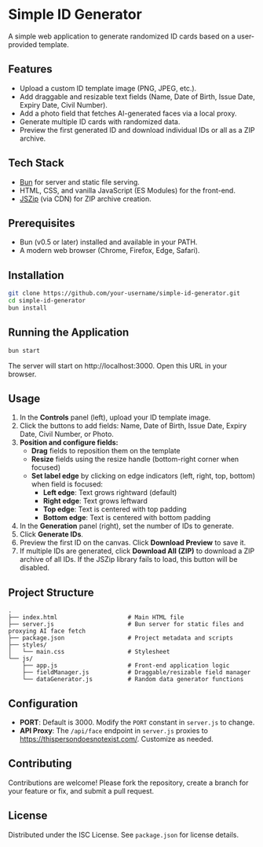 # Simple ID Generator

A simple web application to generate randomized ID cards based on a user-provided template.

## Features
- Upload a custom ID template image (PNG, JPEG, etc.).
- Add draggable and resizable text fields (Name, Date of Birth, Issue Date, Expiry Date, Civil Number).
- Add a photo field that fetches AI-generated faces via a local proxy.
- Generate multiple ID cards with randomized data.
- Preview the first generated ID and download individual IDs or all as a ZIP archive.

## Tech Stack
- [Bun](https://bun.sh/) for server and static file serving.
- HTML, CSS, and vanilla JavaScript (ES Modules) for the front-end.
- [JSZip](https://stuk.github.io/jszip/) (via CDN) for ZIP archive creation.

## Prerequisites
- Bun (v0.5 or later) installed and available in your PATH.
- A modern web browser (Chrome, Firefox, Edge, Safari).

## Installation
```bash
git clone https://github.com/your-username/simple-id-generator.git
cd simple-id-generator
bun install
```

## Running the Application
```bash
bun start
```
The server will start on http://localhost:3000. Open this URL in your browser.


## Usage
1. In the **Controls** panel (left), upload your ID template image.
2. Click the buttons to add fields: Name, Date of Birth, Issue Date, Expiry Date, Civil Number, or Photo.
3. **Position and configure fields:**
   - **Drag** fields to reposition them on the template
   - **Resize** fields using the resize handle (bottom-right corner when focused)
   - **Set label edge** by clicking on edge indicators (left, right, top, bottom) when field is focused:
     - **Left edge**: Text grows rightward (default)
     - **Right edge**: Text grows leftward  
     - **Top edge**: Text is centered with top padding
     - **Bottom edge**: Text is centered with bottom padding
4. In the **Generation** panel (right), set the number of IDs to generate.
5. Click **Generate IDs**.
6. Preview the first ID on the canvas. Click **Download Preview** to save it.
7. If multiple IDs are generated, click **Download All (ZIP)** to download a ZIP archive of all IDs.
   If the JSZip library fails to load, this button will be disabled.

## Project Structure
```
.
├── index.html                    # Main HTML file
├── server.js                     # Bun server for static files and proxying AI face fetch
├── package.json                  # Project metadata and scripts
├── styles/
│   └── main.css                  # Stylesheet
└── js/
    ├── app.js                    # Front-end application logic
    ├── fieldManager.js           # Draggable/resizable field manager
    └── dataGenerator.js          # Random data generator functions
```

## Configuration
- **PORT**: Default is 3000. Modify the `PORT` constant in `server.js` to change.
- **API Proxy**: The `/api/face` endpoint in `server.js` proxies to https://thispersondoesnotexist.com/. Customize as needed.

## Contributing
Contributions are welcome! Please fork the repository, create a branch for your feature or fix, and submit a pull request.

## License
Distributed under the ISC License. See `package.json` for license details.